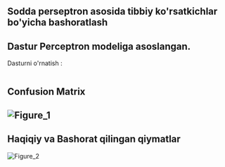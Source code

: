 Sodda perseptron asosida tibbiy ko'rsatkichlar bo'yicha bashoratlash
---------------
Dastur Perceptron modeliga asoslangan.
---------------
Dasturni o'rnatish :
```

```

Confusion Matrix
--
![Figure_1](https://github.com/user-attachments/assets/aa05575b-334d-4273-9e15-f8214fc4ec73)
--
Haqiqiy va Bashorat qilingan qiymatlar
--
![Figure_2](https://github.com/user-attachments/assets/bd025a61-5719-4cf9-804d-df3a383f907d)

